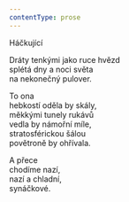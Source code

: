 ```yaml
---
contentType: prose
---
```


Háčkující

Dráty tenkými jako ruce hvězd  
splétá dny a noci světa  
na nekonečný pulover.

  

To ona  
hebkostí oděla by skály,  
měkkými tunely rukávů  
vedla by námořní míle,  
stratosférickou šálou  
povětroně by ohřívala.

  

A přece  
chodíme nazí,  
nazí a chladní,  
synáčkové.
